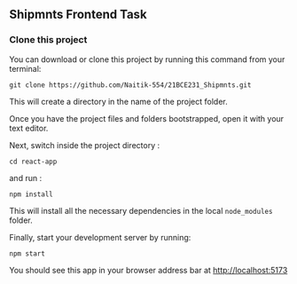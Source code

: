 ## Shipmnts Frontend Task

### Clone this project

You can download or clone this project by running this command from your terminal:

```
git clone https://github.com/Naitik-554/21BCE231_Shipmnts.git
```

This will create a directory in the name of the project folder.

Once you have the project files and folders bootstrapped, open it with your text editor.

Next, switch inside the project directory :

```
cd react-app
```
and run :

```
npm install
```

This will install all the necessary dependencies in the local `node_modules` folder.

Finally, start your development server by running:

```
npm start
```

You should see this app in your browser address bar at [http://localhost:5173](http://localhost:5173)
